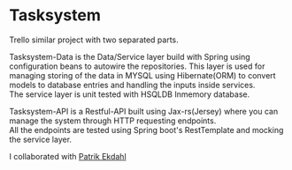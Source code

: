 <h1>Tasksystem</h1>

Trello similar project with two separated parts.

Tasksystem-Data is the Data/Service layer build with Spring using configuration beans to autowire the repositories.
This layer is used for managing storing of the data in MYSQL using Hibernate(ORM) to convert models to database entries and handling the inputs inside services.<br>
The service layer is unit tested with HSQLDB Inmemory database.

Tasksystem-API is a Restful-API built using Jax-rs(Jersey) where you can manage the system through HTTP requesting endpoints.<br>
All the endpoints are tested using Spring boot's RestTemplate and mocking the service layer.


I collaborated with [Patrik Ekdahl](https://github.com/patrix11)
